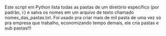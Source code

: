 Este script em Python lista todas as pastas de um diretório específico (por padrão, i:\) e salva os nomes em um arquivo de texto chamado nomes_das_pastas.txt.
Foi usado pra criar mais de mil pasta de uma vez só pra empresa que trabalho, economizando tempo demais, ele cria pastas e sub pastas!!!
